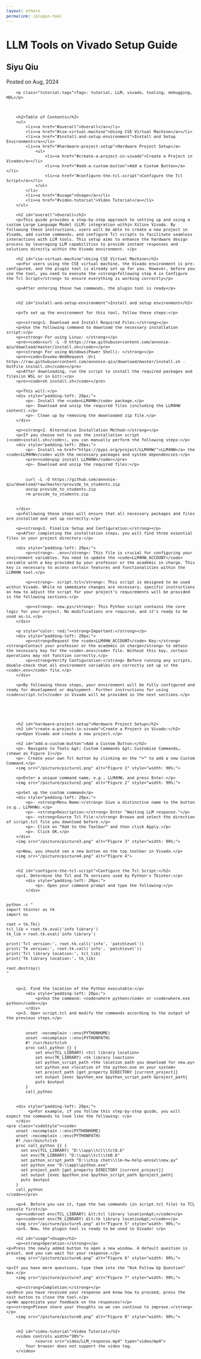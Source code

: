 ```yaml
---
layout: others
permalink: /plugin-tool
---
```


<html lang="en">
<head>
    <meta charset="UTF-8">
    <meta name="viewport" content="width=device-width, initial-scale=1.0">
    <link rel="stylesheet" href="styles.css">
</head>
<body>
    <div class="container">
        <h1 class="tutorial-title">LLM Tools on Vivado Setup Guide </h1>
        <h2 class="tutorial-subtitle">Siyu Qiu </h2>
        <p class="tutorial-date">Posted on Aug, 2024</p>
      
        <p class="tutorial-tags">Tags: tutorial, LLM, vivado, tooling, debugging, HDL</p>


                
        <h2>Table of Contents</h2>
        <ul>
            <li><a href="#overall">Overall</a></li>
            <li><a href="#cse-virtual-machine">Using CSE Virtual Machine</a></li>
            <li><a href="#install-and-setup-environment">Install and Setup Environment</a></li>
            <li><a href="#hardware-project-setup">Hardware Project Setup</a>
                <ul>
                    <li><a href="#create-a-project-in-vivado">Create a Project in Vivado</a></li>
                    <li><a href="#add-a-custom-button">Add a Custom Button</a></li>
                    <li><a href="#configure-the-tcl-script">Configure the Tcl Script</a></li>
                </ul>
            </li>
            <li><a href="#usage">Usage</a></li>
            <li><a href="#video-tutorial">Video Tutorial</a></li>
        </ul>
        
        <h2 id="overall">Overall</h2>
        <p>This guide provides a step-by-step approach to setting up and using a custom Large Language Model (LLM) integration within Xilinx Vivado. By following these instructions, users will be able to create a new project in Vivado, add custom commands, and configure Tcl scripts to facilitate seamless interactions with LLM tools. This setup aims to enhance the hardware design process by leveraging LLM capabilities to provide instant responses and solutions directly within the Vivado environment. </p>

        <h2 id="cse-virtual-machine">Using CSE Virtual Machine</h2>
        <p>For users using the CSE virtual machine, the Vivado environment is pre-configured, and the plugin tool is already set up for you. However, before you use the tool, you need to execute the <strong>following step 4 in Configure the Tcl Script</strong> to ensure everything is working correctly</p>
        
        <p>After entering those two commands, the plugin tool is ready</p>
        

        <h2 id="install-and-setup-environment">Install and setup environment</h2>

        <p>To set up the environment for this tool, follow these steps:</p>

        <p><strong>1. Download and Install Required Files:</strong></p>
        <p>Use the following command to download the necessary installation script:</p>
        <p><strong> For using Linux: </strong></p>
        <pre><code>curl -L -O https://raw.githubusercontent.com/annnnie-qiu/download/master/install.sh</code></pre>
        <p><strong> For using Windows(Power Shell): </strong></p>
        <pre><code>Invoke-WebRequest -Uri https://raw.githubusercontent.com/annnnie-qiu/download/master/install.sh -OutFile install.sh</code></pre>
        <p>After downloading, run the script to install the required packages and files(in WSL or in Git):</p>
        <pre><code>sh install.sh</code></pre>

        <p>This will:</p>
        <div style="padding-left: 20px;">
            <p>- Install the <code>LLM4HW</code> package.</p>
            <p>- Download and unzip the required files (including the LLM4HW content).</p>
            <p>- Clean up by removing the downloaded zip file.</p>
        </div>

        <p><strong>2. Alternative Installation Method:</strong></p>
        <p>If you choose not to use the installation script (<code>install.sh</code>), you can manually perform the following steps:</p>
        <div style="padding-left: 20px;">
            <p>- Install <a href="https://pypi.org/project/LLM4HW/">LLM4HW</a> the <code>LLM4HW</code> with the necessary packages and system dependencies:</p>
            <pre><code>pip install LLM4HW</code></pre>
            <p>- Download and unzip the required files:</p>

<style>
    pre {
        font-size: 0.9em;
        white-space: pre-wrap;
        word-wrap: break-word;
    }
</style>

<pre>
    <code>
        curl -L -O https://github.com/annnnie-qiu/download/raw/master/provide_to_students.zip
        unzip provide_to_students.zip
        rm provide_to_students.zip
    </code>
</pre>
        </div>
        <p>Following these steps will ensure that all necessary packages and files are installed and set up correctly.</p>

        <p><strong>3. Finalize Setup and Configuration:</strong></p>
        <p>After completing the installation steps, you will find three essential files in your project directory:</p>

        <div style="padding-left: 20px;">
            <p><strong>- .env</strong>: This file is crucial for configuring your environment variables. You need to update the <code>LLM4HW_ACCOUNT</code> variable with a key provided by your professor or the academic in charge. This key is necessary to access certain features and functionalities within the LLM4HW tool.</p>
        
            <p><strong>- script.tcl</strong>: This script is designed to be used within Vivado. While no immediate changes are necessary, specific instructions on how to adjust the script for your project’s requirements will be provided in the following sections.</p>
        
            <p><strong>- new.py</strong>: This Python script contains the core logic for your project. No modifications are required, and it’s ready to be used as-is.</p>
        </div>
        
        <p style="color: red;"><strong>Important:</strong></p>
        <div style="padding-left: 20px;">
            <p><strong>Request the <code>LLM4HW_ACCOUNT</code> Key:</strong> <strong>Contact your professor or the academic in charge</strong> to obtain the necessary key for the <code>.env</code> file. Without this key, certain operations may not function correctly.</p>
            <p><strong>Verify Configuration:</strong> Before running any scripts, double-check that all environment variables are correctly set up in the <code>.env</code> file.</p>
        </div>
        
        <p>By following these steps, your environment will be fully configured and ready for development or deployment. Further instructions for using <code>script.tcl</code> in Vivado will be provided in the next sections.</p>




        
        <h2 id="hardware-project-setup">Hardware Project Setup</h2>
        <h2 id="create-a-project-in-vivado">Create a Project in Vivado:</h2>
        <p>Open Vivado and create a new project.</p>
        
        <h2 id="add-a-custom-button">Add a Custom Button:</h2>
        <p>- Navigate to Tools &gt; Custom Commands &gt; Customize Commands… (shown as Figure 1)</p>
        <p>- Create your own Tcl button by clicking on the “+” to add a new Custom Command.</p>
        <img src="/picture/picture1.png" alt="Figure 1" style="width: 90%;">
        
        <p>Enter a unique command name, e.g., LLM4HW, and press Enter.</p>
        <img src="/picture/picture2.png" alt="Figure 2" style="width: 90%;">
        
        <p>Set up the custom command</p>
        <div style="padding-left: 20px;">
            <p>- <strong>Menu Name:</strong> Give a distinctive name to the button (e.g., LLM4HW).</p>
            <p>- <strong>Description:</strong> Enter "Waiting LLM response."</p>
            <p>- <strong>Source Tcl File:</strong> Browse and select the direction of script.tcl file you download before.</p>
            <p>- Click on “Add to the Toolbar” and then click Apply.</p>
            <p>- Click OK.</p>
        </div>
        <img src="/picture/picture3.png" alt="Figure 3" style="width: 90%;">

        <p>Now, you should see a new button on the top toolbar in Vivado.</p>
        <img src="/picture/picture4.png" alt="Figure 4">

        
        <h2 id="configure-the-tcl-script">Configure the Tcl Script:</h2>
        <p>1. Determine the Tcl and Tk versions used by Python's Tkinter:</p>
            <div style="padding-left: 20px;">
                <p>- Open your command prompt and type the following:</p>
            </div>
<pre class="codeStyle">
<code>
python -c "
import tkinter as tk
import os

root = tk.Tk()
tcl_lib = root.tk.eval('info library')
tk_lib = root.tk.eval('info library')

print('Tcl version:', root.tk.call('info', 'patchlevel'))
print('Tk version:', root.tk.call('info', 'patchlevel'))
print('Tcl library location:', tcl_lib)
print('Tk library location:', tk_lib)

root.destroy()
"
</code>
</pre>
        
        <p>2. Find the location of the Python executable:</p>
            <div style="padding-left: 20px;">
                <p>Use the command: <code>where python</code> or <code>where.exe python</code></p>
            </div>
        <p>3. Open script.tcl and modify the commands according to the output of the previous steps.</p>


<pre class="codeStyle">
    <code>
        unset -nocomplain ::env(PYTHONHOME)
        unset -nocomplain ::env(PYTHONPATH)
        #! /usr/bin/tclsh
        proc call_python {} {
            set env(TCL_LIBRARY) &lt;tcl library location&gt;
            set env(TK_LIBRARY) &lt;tk library loaction&gt;
            set python_script_path &lt;the location path you download for new.py&gt;
            set python_exe &lt;location of the python.exe on your system&gt;
            set project_path [get_property DIRECTORY [current_project]]
            set output [exec $python_exe $python_script_path $project_path]
            puts $output
        }
        call_python
    </code>
</pre>

        <div style="padding-left: 20px;">
             <p>For example, if you follow this step-by-step guide, you will expect the commands to look like the following: </p>
        </div>
    <pre class="codeStyle"><code>
        unset -nocomplain ::env(PYTHONHOME)
        unset -nocomplain ::env(PYTHONPATH)
        #! /usr/bin/tclsh
        proc call_python {} {
          set env(TCL_LIBRARY) "D:\\app\\tcl\\tcl8.6"
          set env(TK_LIBRARY) "D:\\app\\tcl\\tk8.6"
          set python_script_path "D:\\chip chat\\llm-hw-help-annie\\new.py"
          set python_exe "D:\\app\\python.exe"
          set project_path [get_property DIRECTORY [current_project]]
          set output [exec $python_exe $python_script_path $project_path]
          puts $output
        }
        call_python
    </code></pre>
    
        <p>4. Before you use it, type the two commands (in script.tcl file) to TCL console first</p>
        <p><code>set env(TCL_LIBRARY) &lt;tcl library location&gt;</code></p>
        <p><code>set env(TK_LIBRARY) &lt;tk library location&gt;</code></p>
        <img src="/picture/picture5.png" alt="Figure 5" style="width: 90%;">
        <p>5. Now, the plugin tool is ready to be used in Vivado! </p>
        
        <h2 id="usage">Usage</h2>
        <p><strong>Operation:</strong></p>
    <p>Press the newly added button to open a new window. A default question is preset, and you can wait for your response.</p>
        <img src="/picture/picture6.png" alt="Figure 6" style="width: 90%;">
        
    <p>If you have more questions, type them into the “Ask Follow Up Question” box.</p>
        <img src="/picture/picture7.png" alt="Figure 7" style="width: 90%;">
        
        <p><strong>Completion:</strong></p>
    <p>Once you have received your response and know how to proceed, press the exit button to close the tool.</p>
    <p>We appreciate your feedback on the responses!</p>
    <p><strong>Please share your thoughts so we can continue to improve.</strong></p>
        <img src="/picture/picture8.png" alt="Figure 8" style="width: 90%;">


        <h2 id="video-tutorial">Video Tutorial</h2>
        <video controls width="90%">
                <source src="video/LLM_response.mp4" type="video/mp4">
            Your browser does not support the video tag.
        </video>


